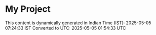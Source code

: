 # My Project

This content is dynamically generated in Indian Time (IST): 2025-05-05 07:24:33 IST
Converted to UTC: 2025-05-05 01:54:33 UTC
